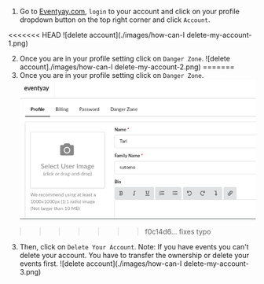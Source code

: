 
1. Go to [Eventyay.com](https://eventyay.com), `login` to your account and click on your profile dropdown button on the top right corner and click `Account`. 

<<<<<<< HEAD
![delete account](./images/how-can-I delete-my-account-1.png)

2. Once you are in your profile setting click on `Danger Zone`.
![delete account]./images/how-can-I delete-my-account-2.png)
=======
2. Once you are in your profile setting click on `Danger Zone`.
![delete account](/images/how-can-I-delete-my-account-2.png)
>>>>>>> f0c14d6... fixes typo

3. Then, click on `Delete Your Account`.
    Note: If you have events you can't delete your account. You have to transfer the ownership or delete your events first.
![delete account](./images/how-can-I delete-my-account-3.png)


